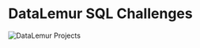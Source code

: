 # DataLemur SQL Challenges


![DataLemur Projects](https://github.com/user-attachments/assets/e9fd5a67-f1b8-4821-832b-fe4250627752)
